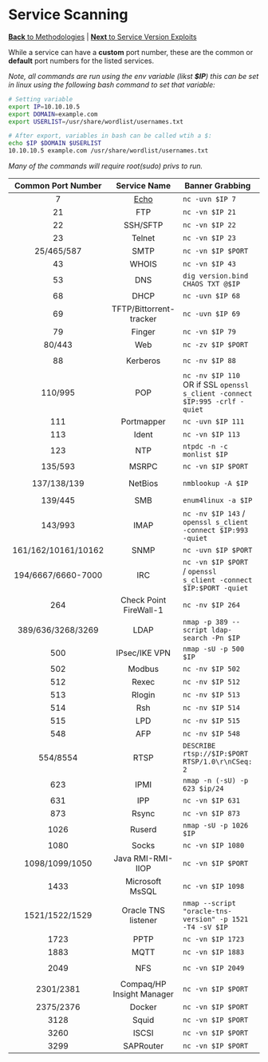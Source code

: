 # Service Scanning
[**Back** to Methodologies](/Methodology#methodologies) | [**Next** to Service Version Exploits](/Methodology/Network/Service_Version_Exploits.md#service-version-exploits)

While a service can have a **custom** port number, these are the common or **default** port numbers for the listed services.

*Note, all commands are run using the env variable (likst **$IP**) this can be set in linux using the following bash command to set that variable:*

```bash
# Setting variable
export IP=10.10.10.5
export DOMAIN=example.com
export USERLIST=/usr/share/wordlist/usernames.txt

# After export, variables in bash can be called wtih a $:
echo $IP $DOMAIN $USERLIST
10.10.10.5 example.com /usr/share/wordlist/usernames.txt
```

*Many of the commands will require root(sudo) privs to run.*

| Common Port Number | Service Name | Banner Grabbing | Basic enumeration |
| :-: | :-: | - | - |
| 7 | [Echo](/Methodology/Services/echo.md#hacking-echo) | `nc -uvn $IP 7` | NA |
| 21 | FTP | `nc -vn $IP 21` | `nmap --script ftp-* -p 21 $IP` |
| 22 | SSH/SFTP| `nc -vn $IP 22` | `nmap -sC -sV --script ssh* -p 22 $IP` |
| 23 | Telnet| `nc -vn $IP 23` | `nmap -n -sV -Pn --script "*telnet* and safe" -p 23 $IP` |
| 25/465/587 | SMTP| `nc -vn $IP $PORT` | `nmap -p25 --script smtp-commands $IP` |
| 43 | WHOIS| `nc -vn $IP 43` | `whois -h $IP -p 43 "domain"` |
| 53 | DNS| `dig version.bind CHAOS TXT @$IP` | `nmap -n --script "(default and *dns*) or fcrdns or dns-srv-enum or dns-random-txid or dns-random-srcport" $IP` |
| 68 | DHCP | `nc -uvn $IP 68` | `nmap --script broadcast-dhcp-discover` |
| 69 | TFTP/Bittorrent-tracker| `nc -uvn $IP 69` | `nmap -n -Pn -sU -p69 -sV --script tftp-enum $IP` |
| 79 | Finger | `nc -vn $IP 79` | `finger @$IP` |
| 80/443 | Web | `nc -zv $IP $PORT` | Large Attack Surface, read Web section |
| 88 | Kerberos | `nc -nv $IP 88` | `nmap -p 88 --script=krb5-enum-users --script-args krb5-enum-users.realm="$Domain",userdb=$Userlist $IP` |
| 110/995 | POP | `nc -nv $IP 110` OR if SSL `openssl s_client -connect $IP:995 -crlf -quiet` | `nmap --script "pop* -sV -p $PORT $IP` |
| 111 | Portmapper | `nc -uvn $IP 111` | `rpcinfo $IP` `nmap -sSUC -p 111 $IP` |
| 113 | Ident | `nc -vn $IP 113` | `nmap -sC -sV -p 113 $IP` |
| 123 | NTP | `ntpdc -n -c monlist $IP` | `nmap -sU -sV --script "ntp* and (discovery or vuln) and not (dos or brute)" -p 123 $IP` |
| 135/593 | MSRPC | `nc -vn $IP $PORT` | `rpcdump.py -p $PORT $IP`(from impacket) |
| 137/138/139 | NetBios | `nmblookup -A $IP` | `nbtscan $IP/30` `nmap -sU -sV -T4 --script nbstat.nse -p 137 -Pn -n $IP` |
| 139/445 | SMB | `enum4linux -a $IP` | `nbtscan $IP` Huge attack surface, too many commands to list here |
| 143/993 | IMAP | `nc -nv $IP 143` / `openssl s_client -connect $IP:993 -quiet` | `msfconsole -q -x 'use auxiliary/scanner/imap/imap_version; set RHOSTS $IP; set RPORT 143; run; exit'` |
| 161/162/10161/10162 | SNMP | `nc -uvn $IP $PORT` | `nmap --script "snmp* and not snmp-brute" $IP` |
| 194/6667/6660-7000 | IRC | `nc -vn $IP $PORT` / `openssl s_client -connect $IP:$PORT -quiet` | `nmap -sV --script irc* -p $PORT $IP` |
| 264 | Check Point FireWall-1 | `nc -nv $IP 264` | ` printf '\x51\x00\x00\x00\x00\x00\x00\x21\x00\x00\x00\x0bsecuremote\x00'` | `nc -q 1 x.x.x.x 264 | grep -a CN | cut -c 2-` |
| 389/636/3268/3269 | LDAP | `nmap -p 389 --script ldap-search -Pn $IP` | `nmap -n -sV --script "ldap* and not brute" $IP` |
| 500 | IPsec/IKE VPN | `nmap -sU -p 500 $IP` | `ike-scan -M $IP` |
| 502 | Modbus | `nc -nv $IP 502` | `nmap --script modbus-discover -p 502 $IP` |
| 512 | Rexec | `nc -nv $IP 512` | `nmap -sC -sV -p 512` |
| 513 | Rlogin | `nc -nv $IP 513` | `apt-get install rsh-client;rlogin $IP $username` |
| 514 | Rsh | `nc -nv $IP 514` | `rsh $IP $command` |
| 515 | LPD | `nc -nv $IP 515` | `lpdprint.py $hostname $command` |
| 548 | AFP | `nc -nv $IP 548` | `nmap -sV --script "afp-* and not dos and not brute" -p 548 $IP` |
| 554/8554 | RTSP | `DESCRIBE rtsp://$IP:$PORT RTSP/1.0\r\nCSeq: 2` | `nmap -sV --script "rtsp-*" -p $PORT $IP` |
| 623 | IPMI | `nmap -n (-sU) -p 623 $ip/24` | `msfconsole;use auxiliary/scanner/ipmi/ipmi_version` |
| 631 | IPP | `nc -vn $IP 631` | `nmap -sC -sV -p 631 $IP` |
| 873 | Rsync | `nc -vn $IP 873` | `nmap -sV --script "rsync-list-modules" -p 873 $IP` |
| 1026 | Ruserd | `nmap -sU -p 1026 $IP` | `rusers -l $IP` |
| 1080 | Socks | `nc -vn $IP 1080` | `nmap -p 1080 --script socks-auth-info $IP` |
| 1098/1099/1050 | Java RMI-RMI-IIOP | `nc -vn $IP $PORT` | `rmg enum $IP $PORT` |
| 1433 | Microsoft MsSQL | `nc -vn $IP 1098` | `nmap --script ms-sql* -sV -p 1433 $IP` |
| 1521/1522/1529 | Oracle TNS listener | `nmap --script "oracle-tns-version" -p 1521 -T4 -sV $IP` | `tnscmd10g version -p 1521 -h $IP` |
| 1723 | PPTP | `nc -vn $IP 1723` | `nmap –Pn -sSV -p1723 $IP` |
| 1883 | MQTT | `nc -vn $IP 1883` | `nmap -sC -sV -p1883 $IP` |
| 2049 | NFS | `nc -vn $IP 2049` | `nmap --script=nfs-ls.nse,nfs-showmount.nse,nfs-statfs.nse -p 2049 $IP` |
| 2301/2381 | Compaq/HP Insight Manager | `nc -vn $IP $PORT` | `nmap -sC -sV -p$PORT $IP` |
| 2375/2376 | Docker | `nc -vn $IP $PORT` | `nmap -sV --script "docker-*" -p $PORT $IP` |
| 3128 | Squid | `nc -vn $IP $PORT` | `proxychains nmap -sT -n -p- localhost` |
| 3260 | ISCSI | `nc -vn $IP $PORT` | `nmap -sV --script=iscsi-info -p 3260 $IP` |
| 3299 | SAPRouter | `nc -vn $IP $PORT` | `msf> use auxiliary/scanner/sap/sap_service_discovery`|

